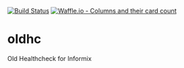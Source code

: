 [![Build Status](https://travis-ci.com/SpokeyWheeler/oldhc.svg?branch=master)](https://travis-ci.com/SpokeyWheeler/oldhc)
[![Waffle.io - Columns and their card count](https://badge.waffle.io/SpokeyWheeler/oldhc.svg?columns=all)](https://waffle.io/SpokeyWheeler/oldhc)
# oldhc
Old Healthcheck for Informix
